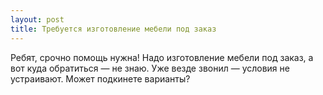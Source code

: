 ```yaml
---
layout: post 
title: Требуется изготовление мебели под заказ 
--- 
```

Ребят, срочно помощь нужна! Надо изготовление мебели под заказ, а вот куда обратиться — не знаю. Уже везде звонил — условия не устраивают. Может подкинете варианты?